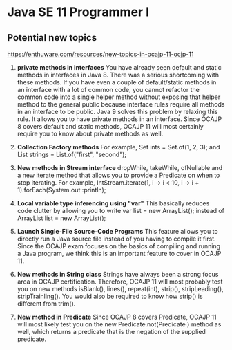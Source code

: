 # Java SE 11 Programmer I

## Potential new topics 
<https://enthuware.com/resources/new-topics-in-ocajp-11-ocjp-11>

1. __private methods in interfaces__
You have already seen default and static methods in interfaces in Java 8. There was a serious shortcoming with these methods. If you have even a couple of default/static methods in an interface with a lot of common code, you cannot refactor the common code into a single helper method without exposing that helper method to the general public because interface rules require all methods in an interface to be public. Java 9 solves this problem by relaxing this rule. It allows you to have private methods in an interface. Since OCAJP 8 covers default and static methods, OCAJP 11 will most certainly require you to know about private methods as well.

2. __Collection Factory methods__
For example, Set<Integer> ints = Set.of(1, 2, 3); and List<String> strings = List.of("first", "second");

3. __New methods in Stream interface__
dropWhile, takeWhile, ofNullable and a new iterate method that allows you to provide a Predicate on when to stop iterating. For example, IntStream.iterate(1, i -> i < 10, i -> i + 1).forEach(System.out::println);

4. __Local variable type inferencing using "var"__
This basically reduces code clutter by allowing you to write var list = new ArrayList<String>(); instead of ArrayList<String> list = new ArrayList<String>();

5. __Launch Single-File Source-Code Programs__
This feature allows you to directly run a Java source file instead of you having to compile it first. Since the OCAJP exam focuses on the basics of compiling and running a Java program, we think this is an important feature to cover in OCAJP 11.

6. __New methods in String class__
Strings have always been a strong focus area in OCAJP certification. Therefore, OCAJP 11 will most probably test you on new methods isBlank(), lines(), repeat(int), strip(), stripLeading(), stripTrainling(). You would also be required to know how strip() is different from trim().

7. __New method in Predicate__
Since OCAJP 8 covers Predicate, OCAJP 11 will most likely test you on the new Predicate.not(Predicate ) method as well, which returns a predicate that is the negation of the supplied predicate.
